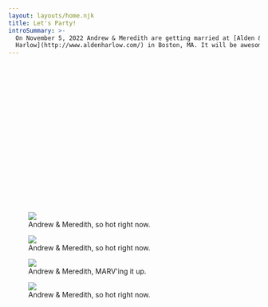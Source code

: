```yaml
---
layout: layouts/home.njk
title: Let's Party!
introSummary: >-
  On November 5, 2022 Andrew & Meredith are getting married at [Alden &
  Harlow](http://www.aldenharlow.com/) in Boston, MA. It will be awesome.
---
```


<div class="wistia_responsive_padding" style="padding:56.25% 0 0 0;position:relative;"><div class="wistia_responsive_wrapper" style="height:100%;left:0;position:absolute;top:0;width:100%;"><div class="wistia_embed wistia_async_dpudhoz9ay videoFoam=true" style="height:100%;position:relative;width:100%"><div class="wistia_swatch" style="height:100%;left:0;opacity:0;overflow:hidden;position:absolute;top:0;transition:opacity 200ms;width:100%;"><img src="https://fast.wistia.com/embed/medias/dpudhoz9ay/swatch" style="filter:blur(5px);height:100%;object-fit:contain;width:100%;" alt="" aria-hidden="true" onload="this.parentNode.style.opacity=1;" /></div></div></div></div>
<script src="https://fast.wistia.com/embed/medias/dpudhoz9ay.jsonp" async></script>
<script src="https://fast.wistia.com/assets/external/E-v1.js" async></script>


<figure>
    <img src="https://res.cloudinary.com/aborstein/image/upload/c_scale,h_1200,q_auto:best/v1660502773/meredrew-napa.webp">
    <figcaption>Andrew & Meredith, so hot right now.<figcaption>
</figure>

<figure>
    <img src="https://res.cloudinary.com/aborstein/image/upload/c_scale,h_1200,q_auto:best/v1660502773/meredrew-ouray.webp">
    <figcaption>Andrew & Meredith, so hot right now.<figcaption>
</figure>

<figure>
    <img src="https://res.cloudinary.com/aborstein/image/upload/c_scale,q_auto,w_1600/v1660497510/Save_the_Date_-_Andrew_Meredith_2.webp">
    <figcaption>Andrew & Meredith, MARV'ing it up.<figcaption>
</figure>

<figure class="hero">
    <img src="https://res.cloudinary.com/aborstein/image/upload/c_scale,h_1200,q_auto:best/v1660502773/meredrew-box.webp">
    <figcaption>Andrew & Meredith, so hot right now.<figcaption>
</figure>
